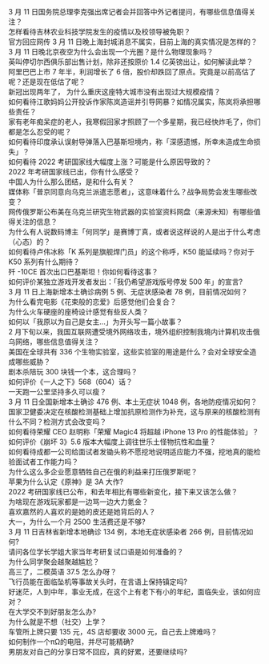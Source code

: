 3 月 11 日国务院总理李克强出席记者会并回答中外记者提问，有哪些信息值得关注？  
怎样看待吉林农业科技学院发生的疫情以及校领导被免职？  
官方回应网传 3 月 11 日晚上海封城消息不属实，目前上海的真实情况是怎样的？  
3 月 11 日晚北京夜空为什么会出现一个光圈？是什么物理现象吗？  
英叫停切尔西俱乐部出售计划，除非还按原价 1.4 亿英镑出让，如何解读此举？  
阿里巴巴上市 7 年半，利润增长了 6 倍，股价却跌回了原点。究竟是以前高估了呢？还是现在低估了呢？  
新冠出现两年了， 为什么重庆这座特大城市没有出现过大规模疫情？  
如何看待江歌妈妈公开投诉作家陈岚造谣并引导网暴？如情况属实，陈岚将承担哪些责任？  
家有老年痴呆症的老人，我寒假回家才照顾了一个多星期，我已经快炸毛了，你们都是怎么忍受的呢？  
如何看待印度承认误射导弹落入巴基斯坦境内，称「深感遗憾，所幸未造成生命损失」？  
如何看待 2022 考研国家线大幅度上涨？可能是什么原因导致的？  
2022 年考研国家线已出，你有什么感受？  
中国人为什么那么团结，是和什么有关？  
媒体称「普京同意向乌克兰派遣志愿者」，这意味着什么？战争局势会发生哪些改变？  
网传俄罗斯公布美在乌克兰研究生物武器的实验室资料网盘（来源未知）有哪些值得关注的信息？  
为什么有人说数码博主「何同学」是赛博丁真，或者说这样说的人是出于什么考虑（心态）的？  
如何看待卢伟冰称「K 系列是旗舰焊门员」的这个称呼，K50 能延续吗？你对于 K50 系列有什么期待？  
歼 -10CE 首次出口巴基斯坦！你如何看待这事？  
如何评价某独立游戏开发者发出：「我仍希望游戏版号停发 500 年」的宣言?  
3 月 11 日上海新增本土确诊病例 5 例、无症状感染者 78 例，目前情况如何？  
为什么看完电影《花束般的恋爱》后感觉他们会复合？  
为什么火车硬座的座椅设计感觉有些反人类？  
如何以「我原以为自己是女主…」为开头写一篇小故事？  
2 月下旬以来，我国互联网遭受境外网络攻击，境外组织控制我境内计算机攻击俄乌网络，哪些信息值得关注？  
美国在全球共有 336 个生物实验室，这些实验室的用途是什么？会对全球安全造成哪些威胁？  
剧本杀陪玩 300 块钱一个本，这合理吗？  
如何评价《一人之下》568（604）话？  
一天跑一公里坚持多久可以瘦？  
3 月 11 日全国新增本土确诊 476 例、本土无症状 1048 例，各地防疫情况如何？  
国家卫健委决定在核酸检测基础上增加抗原检测作为补充，这与原来的核酸检测有什么不同？检测方式会改变吗？  
如何看待荣耀 CEO 赵明称「荣耀 Magic4 将超越 iPhone 13 Pro 的性能体验」？  
如何评价《崩坏 3》5.6 版本大幅度上调往世乐土怪物抗性和血量？  
如何看待成都一公司给面试者发锄头称不愿挖地说明适应能力不强，挖地真的能检验面试者工作能力吗？  
为什么这么多企业愿意牺牲自己在俄的利益来打压俄罗斯呢？  
苹果为什么认定《原神》是 3A 大作?  
2022 考研国家线已公布，和去年相比有哪些新变化，接下来又该怎么做？  
为啥现在游戏玩家都是一边骂一边大力氪金？  
喜欢嘉然的人喜欢的是她的皮还是她背后的人？  
大一，为什么一个月 2500 生活费还是不够?  
3 月 11 日吉林省新增本地确诊 134 例，本地无症状感染者 266 例，目前情况如何?  
请问各位学长学姐大家当年考研复试口语是如何准备的？  
为什么同学聚会越聚越尴尬？  
高三了，二模英语 37.5 怎么办呀？  
飞行员能在面临坠机等事故关头时，在言语上保持镇定吗?  
好迷茫，人到中年，事业无成，在这个上有老下有小的年纪，面临失业，该如何应对？  
在大学交不到好朋友怎么办?  
为什么就是不想（社交）上学？  
车管所上牌只要 135 元，4S 店却要收 3000 元，自己去上牌难吗？  
如何制作一个πΩ的电阻，并尽可能精确?  
男朋友对自己的分享日常不回应，真的好累，还要继续吗?  
